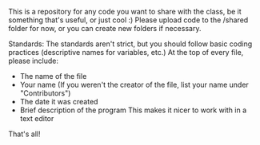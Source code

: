 This is a repository for any code you want to share with the class, be it something that's useful, or just cool :)
Please upload code to the /shared folder for now, or you can create new folders if necessary.

Standards: 
The standards aren't strict, but you should follow basic coding practices (descriptive names for variables, etc.)
At the top of every file, please include:
 - The name of the file
 - Your name (If you weren't the creator of the file, list your name under "Contributors")
 - The date it was created
 - Brief description of the program
This makes it nicer to work with in a text editor

That's all!
